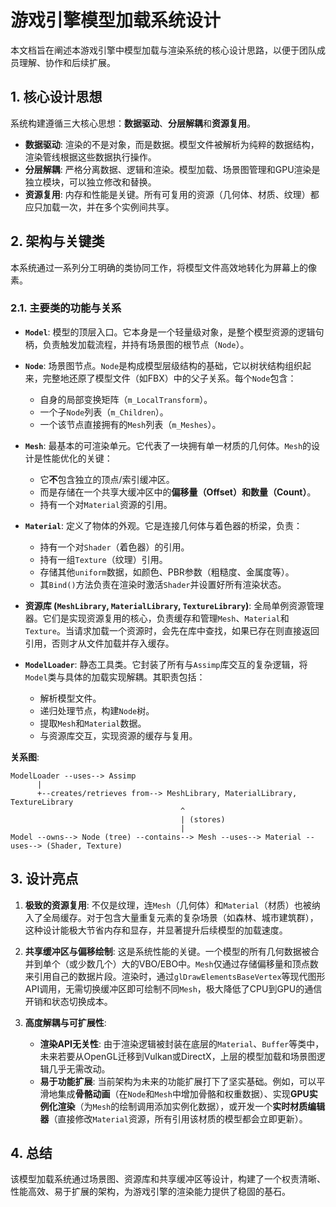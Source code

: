# 游戏引擎模型加载系统设计

本文档旨在阐述本游戏引擎中模型加载与渲染系统的核心设计思路，以便于团队成员理解、协作和后续扩展。

## 1. 核心设计思想

系统构建遵循三大核心思想：**数据驱动**、**分层解耦**和**资源复用**。

-   **数据驱动**: 渲染的不是对象，而是数据。模型文件被解析为纯粹的数据结构，渲染管线根据这些数据执行操作。
-   **分层解耦**: 严格分离数据、逻辑和渲染。模型加载、场景图管理和GPU渲染是独立模块，可以独立修改和替换。
-   **资源复用**: 内存和性能是关键。所有可复用的资源（几何体、材质、纹理）都应只加载一次，并在多个实例间共享。

## 2. 架构与关键类

本系统通过一系列分工明确的类协同工作，将模型文件高效地转化为屏幕上的像素。

### 2.1. 主要类的功能与关系

-   **`Model`**: 模型的顶层入口。它本身是一个轻量级对象，是整个模型资源的逻辑句柄，负责触发加载流程，并持有场景图的根节点（`Node`）。

-   **`Node`**: 场景图节点。`Node`是构成模型层级结构的基础，它以树状结构组织起来，完整地还原了模型文件（如FBX）中的父子关系。每个`Node`包含：
    -   自身的局部变换矩阵（`m_LocalTransform`）。
    -   一个子`Node`列表（`m_Children`）。
    -   一个该节点直接拥有的`Mesh`列表（`m_Meshes`）。

-   **`Mesh`**: 最基本的可渲染单元。它代表了一块拥有单一材质的几何体。`Mesh`的设计是性能优化的关键：
    -   它**不**包含独立的顶点/索引缓冲区。
    -   而是存储在一个共享大缓冲区中的**偏移量（Offset）**和**数量（Count）**。
    -   持有一个对`Material`资源的引用。

-   **`Material`**: 定义了物体的外观。它是连接几何体与着色器的桥梁，负责：
    -   持有一个对`Shader`（着色器）的引用。
    -   持有一组`Texture`（纹理）引用。
    -   存储其他`uniform`数据，如颜色、PBR参数（粗糙度、金属度等）。
    -   其`Bind()`方法负责在渲染时激活`Shader`并设置好所有渲染状态。

-   **资源库 (`MeshLibrary`, `MaterialLibrary`, `TextureLibrary`)**: 全局单例资源管理器。它们是实现资源复用的核心，负责缓存和管理`Mesh`、`Material`和`Texture`。当请求加载一个资源时，会先在库中查找，如果已存在则直接返回引用，否则才从文件加载并存入缓存。

-   **`ModelLoader`**: 静态工具类。它封装了所有与`Assimp`库交互的复杂逻辑，将`Model`类与具体的加载实现解耦。其职责包括：
    -   解析模型文件。
    -   递归处理节点，构建`Node`树。
    -   提取`Mesh`和`Material`数据。
    -   与资源库交互，实现资源的缓存与复用。

**关系图**:
```
ModelLoader --uses--> Assimp
      |
      +--creates/retrieves from--> MeshLibrary, MaterialLibrary, TextureLibrary
                                      ^
                                      | (stores)
                                      |
Model --owns--> Node (tree) --contains--> Mesh --uses--> Material --uses--> (Shader, Texture)
```

## 3. 设计亮点

1.  **极致的资源复用**: 不仅是纹理，连`Mesh`（几何体）和`Material`（材质）也被纳入了全局缓存。对于包含大量重复元素的复杂场景（如森林、城市建筑群），这种设计能极大节省内存和显存，并显著提升后续模型的加载速度。

2.  **共享缓冲区与偏移绘制**: 这是系统性能的关键。一个模型的所有几何数据被合并到单个（或少数几个）大的VBO/EBO中。`Mesh`仅通过存储偏移量和顶点数来引用自己的数据片段。渲染时，通过`glDrawElementsBaseVertex`等现代图形API调用，无需切换缓冲区即可绘制不同`Mesh`，极大降低了CPU到GPU的通信开销和状态切换成本。

3.  **高度解耦与可扩展性**:
    -   **渲染API无关性**: 由于渲染逻辑被封装在底层的`Material`、`Buffer`等类中，未来若要从OpenGL迁移到Vulkan或DirectX，上层的模型加载和场景图逻辑几乎无需改动。
    -   **易于功能扩展**: 当前架构为未来的功能扩展打下了坚实基础。例如，可以平滑地集成**骨骼动画**（在`Node`和`Mesh`中增加骨骼和权重数据）、实现**GPU实例化渲染**（为`Mesh`的绘制调用添加实例化数据），或开发一个**实时材质编辑器**（直接修改`Material`资源，所有引用该材质的模型都会立即更新）。

## 4. 总结

该模型加载系统通过场景图、资源库和共享缓冲区等设计，构建了一个权责清晰、性能高效、易于扩展的架构，为游戏引擎的渲染能力提供了稳固的基石。
